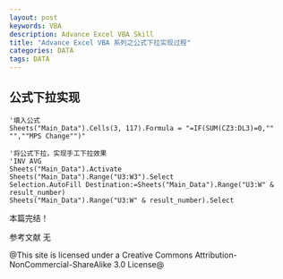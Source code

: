 ```yaml
---
layout: post
keywords: VBA
description: Advance Excel VBA Skill
title: "Advance Excel VBA 系列之公式下拉实现过程"
categories: DATA
tags: DATA
---
```


## 公式下拉实现
	
	'填入公式
	Sheets("Main_Data").Cells(3, 117).Formula = "=IF(SUM(CZ3:DL3)=0,"" "",""MPS Change"")"
	
	'将公式下拉，实现手工下拉效果
    'INV AVG
    Sheets("Main_Data").Activate
    Sheets("Main_Data").Range("U3:W3").Select
    Selection.AutoFill Destination:=Sheets("Main_Data").Range("U3:W" & result_number)
    Sheets("Main_Data").Range("U3:W" & result_number).Select


本篇完结！

参考文献
无

@This site is licensed under a Creative Commons Attribution-NonCommercial-ShareAlike 3.0 License@
